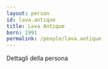 ```yaml
---
layout: person
id: lava.antique
title: Lava Antique
born: 1991
permalink: /people/lava.antique
---
```


Dettagli della persona 